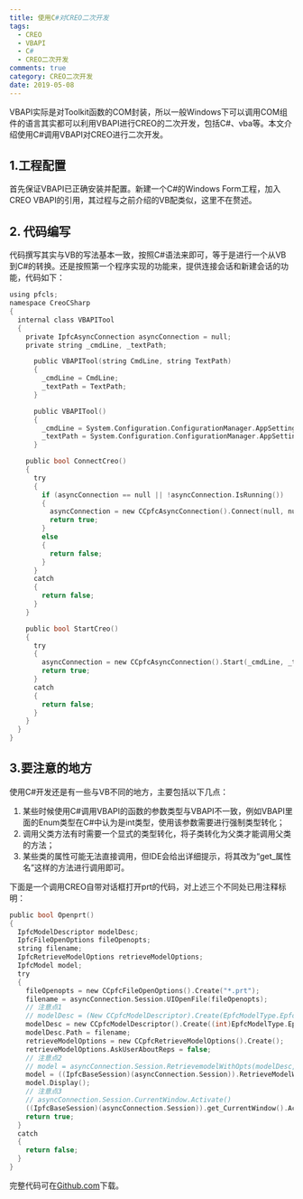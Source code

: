 ```yaml
---
title: 使用C#对CREO二次开发
tags:
  - CREO
  - VBAPI
  - C#
  - CREO二次开发
comments: true
category: CREO二次开发
date: 2019-05-08
---
```


VBAPI实际是对Toolkit函数的COM封装，所以一般Windows下可以调用COM组件的语言其实都可以利用VBAPI进行CREO的二次开发，包括C#、vba等。本文介绍使用C#调用VBAPI对CREO进行二次开发。

## 1.工程配置

首先保证VBAPI已正确安装并配置。新建一个C#的Windows Form工程，加入CREO VBAPI的引用，其过程与之前介绍的VB配类似，这里不在赘述。

## 2. 代码编写

代码撰写其实与VB的写法基本一致，按照C#语法来即可，等于是进行一个从VB到C#的转换。还是按照第一个程序实现的功能来，提供连接会话和新建会话的功能，代码如下：

```c
using pfcls;
namespace CreoCSharp
{
  internal class VBAPITool
  {
    private IpfcAsyncConnection asyncConnection = null;
    private string _cmdLine, _textPath;

      public VBAPITool(string CmdLine, string TextPath)
      {
        _cmdLine = CmdLine;
        _textPath = TextPath;
      }

      public VBAPITool()
      {
        _cmdLine = System.Configuration.ConfigurationManager.AppSettings.Get("CmdLine");
        _textPath = System.Configuration.ConfigurationManager.AppSettings.Get("TextPath");
      }

    public bool ConnectCreo()
    {
      try
      {
        if (asyncConnection == null || !asyncConnection.IsRunning())
        {
          asyncConnection = new CCpfcAsyncConnection().Connect(null, null, null, null);
          return true;
        }
        else
        {
          return false;
        }
      }
      catch
      {
        return false;
      }
    }

    public bool StartCreo()
    {
      try
      {
        asyncConnection = new CCpfcAsyncConnection().Start(_cmdLine, _textPath);
        return true;
      }
      catch
      {
        return false;
      }
    }
  }
}
```

## 3.要注意的地方

使用C#开发还是有一些与VB不同的地方，主要包括以下几点：

1. 某些时候使用C#调用VBAPI的函数的参数类型与VBAPI不一致，例如VBAPI里面的Enum类型在C#中认为是int类型，使用该参数需要进行强制类型转化；
2. 调用父类方法有时需要一个显式的类型转化，将子类转化为父类才能调用父类的方法；
3. 某些类的属性可能无法直接调用，但IDE会给出详细提示，将其改为“get_属性名”这样的方法进行调用即可。

下面是一个调用CREO自带对话框打开prt的代码，对上述三个不同处已用注释标明：

```c
public bool Openprt()
{
  IpfcModelDescriptor modelDesc;
  IpfcFileOpenOptions fileOpenopts;
  string filename;
  IpfcRetrieveModelOptions retrieveModelOptions;
  IpfcModel model;
  try
  {
    fileOpenopts = new CCpfcFileOpenOptions().Create("*.prt");
    filename = asyncConnection.Session.UIOpenFile(fileOpenopts);
    // 注意点1
    // modelDesc = (New CCpfcModelDescriptor).Create(EpfcModelType.EpfcMDL_PART, Nothing, Nothing)
    modelDesc = new CCpfcModelDescriptor().Create((int)EpfcModelType.EpfcMDL_PART, null, null); 
    modelDesc.Path = filename;
    retrieveModelOptions = new CCpfcRetrieveModelOptions().Create();
    retrieveModelOptions.AskUserAboutReps = false;
    // 注意点2
    // model = asyncConnection.Session.RetrievemodelWithOpts(modelDesc, retrieveModelOptions)
    model = ((IpfcBaseSession)(asyncConnection.Session)).RetrieveModelWithOpts(modelDesc, retrieveModelOptions);     
    model.Display();
    // 注意点3
    // asyncConnection.Session.CurrentWindow.Activate()
    ((IpfcBaseSession)(asyncConnection.Session)).get_CurrentWindow().Activate(); 
    return true;
  }
  catch
  {
    return false;
  }
}
```

完整代码可在<a href="https://github.com/slacker-HD/creo_vbapi" target="_blank">Github.com</a>下载。